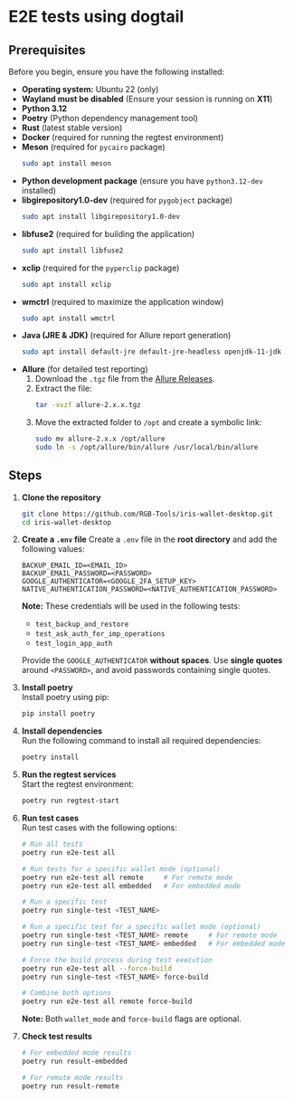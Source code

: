 # E2E tests using dogtail

## Prerequisites
Before you begin, ensure you have the following installed:
- **Operating system:** Ubuntu 22 (only)
- **Wayland must be disabled** (Ensure your session is running on **X11**)
- **Python 3.12**
- **Poetry** (Python dependency management tool)
- **Rust** (latest stable version)
- **Docker** (required for running the regtest environment)
- **Meson** (required for `pycairo` package)
  ```bash
  sudo apt install meson
  ```
- **Python development package** (ensure you have `python3.12-dev` installed)
- **libgirepository1.0-dev** (required for `pygobject` package)
  ```bash
  sudo apt install libgirepository1.0-dev
  ```
- **libfuse2** (required for building the application)
  ```bash
  sudo apt install libfuse2
  ```
- **xclip** (required for the `pyperclip` package)
  ```bash
  sudo apt install xclip
  ```
- **wmctrl** (required to maximize the application window)
  ```bash
  sudo apt install wmctrl
  ```
- **Java (JRE & JDK)** (required for Allure report generation)
  ```bash
  sudo apt install default-jre default-jre-headless openjdk-11-jdk
  ```
- **Allure** (for detailed test reporting)
   1. Download the `.tgz` file from the [Allure Releases](https://github.com/allure-framework/allure2/releases).
   2. Extract the file:
      ```bash
      tar -xvzf allure-2.x.x.tgz
      ```
   3. Move the extracted folder to `/opt` and create a symbolic link:
      ```bash
      sudo mv allure-2.x.x /opt/allure
      sudo ln -s /opt/allure/bin/allure /usr/local/bin/allure
      ```

## Steps

1. **Clone the repository**
      ```bash
      git clone https://github.com/RGB-Tools/iris-wallet-desktop.git
      cd iris-wallet-desktop
      ```

2. **Create a `.env` file**
   Create a `.env` file in the **root directory** and add the following values:
   ```dotenv
   BACKUP_EMAIL_ID=<EMAIL_ID>
   BACKUP_EMAIL_PASSWORD=<PASSWORD>
   GOOGLE_AUTHENTICATOR=<GOOGLE_2FA_SETUP_KEY>
   NATIVE_AUTHENTICATION_PASSWORD=<NATIVE_AUTHENTICATION_PASSWORD>
   ```
   **Note:** These credentials will be used in the following tests:
   - `test_backup_and_restore`
   - `test_ask_auth_for_imp_operations`
   - `test_login_app_auth`

    Provide the `GOOGLE_AUTHENTICATOR` **without spaces**.
    Use **single quotes** around `<PASSWORD>`, and avoid passwords containing single quotes.

3. **Install poetry**<br>
   Install poetry using pip:
   ```bash
   pip install poetry
   ```

4. **Install dependencies**<br>
   Run the following command to install all required dependencies:
   ```bash
   poetry install
   ```

5. **Run the regtest services**<br>
   Start the regtest environment:
   ```bash
   poetry run regtest-start
   ```

6. **Run test cases**<br>
   Run test cases with the following options:
   ```bash
   # Run all tests
   poetry run e2e-test all

   # Run tests for a specific wallet mode (optional)
   poetry run e2e-test all remote     # For remote mode
   poetry run e2e-test all embedded   # For embedded mode

   # Run a specific test
   poetry run single-test <TEST_NAME>

   # Run a specific test for a specific wallet mode (optional)
   poetry run single-test <TEST_NAME> remote     # For remote mode
   poetry run single-test <TEST_NAME> embedded   # For embedded mode

   # Force the build process during test execution
   poetry run e2e-test all --force-build
   poetry run single-test <TEST_NAME> force-build

   # Combine both options
   poetry run e2e-test all remote force-build
   ```
   **Note:** Both `wallet_mode` and `force-build` flags are optional.

7. **Check test results**
   ```bash
   # For embedded mode results
   poetry run result-embedded

   # For remote mode results
   poetry run result-remote
   ```

